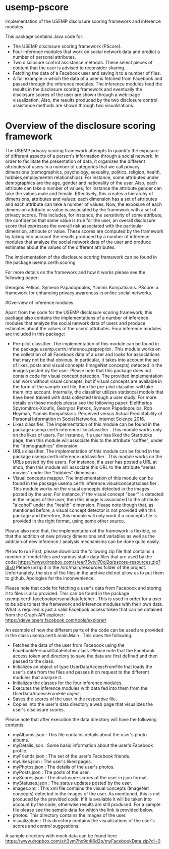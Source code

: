 # usemp-pscore
Implementation of the USEMP disclosure scoring framework and inference modules.

This package contains Java code for:
- The USEMP disclosure scoring framework (PScore).  
- Four inference modules that work on social network data and predict a number of personal attributes.
- Two disclosure control assistance methods. These select pieces of content that the user is advised to reconsider sharing. 
- Fetching the data of a Facebook user and saving it to a number of files.
- A full example in which the data of a user is fetched from Facebook and passed through the inference modules. The inference modules feed the results in the disclosure scoring framework and eventually the disclosure scores of the user are shown through a web-page visualization. Also, the results produced by the two disclosure control assistance methods are shown through two visualizations.

# Overview of the disclosure scoring framework

The USEMP privacy scoring framework attempts to quantify the exposure of different aspects of a person's information through a social network. In order to facilitate the presentation of data, it organizes the different attributes of users in a number of categories that we call privacy dimensions (demographics, psychology, sexuality, politics, religion, health, hobbies,employmentm relationships). For instance, some attributes under demographics are the age, gender and nationality of the user. Also, each attribute can take a number of values; for instance the attribute gender can take the values male and female. Effectively, this creates a hierarchy of dimensions, attributes and values: each dimension has a set of attributes and each attribute can take a number of values. Now, the exposure of each dimension attribute or value is associated by the framework with a set of privacy scores. This includes, for instance, the sensitivity of some attribute, the confidence that some value is true for the user, an overall disclosure score that expresses the overall risk associated with the particular dimension, attribute or value. These scores are computed by the framework by taking into account the results produced by a number of inference modules that analyze the social network data of the user and produce estimates about the values of the different attributes.

The implementation of the disclosure scoring framework can be found in the package usemp.certh.scoring

For more details on the framework and how it works please see the following paper:

Georgios Petkos, Symeon Papadopoulos, Yiannis Kompatsiaris.
PScore: a framework for enhancing privacy awareness in online social networks.

#Overview of inference modules 

Apart from the code for the USEMP disclosure scoring framework, this package also contains the implementations of a number of inference modules that analyze the social network data of users and produce estimates about the values of the users' attributes. Four inference modules are included in this package:

- Pre-pilot classifier. 
	The implementation of this module can be found in the package usemp.certh.inference.preprepilot . This module works on the collection of all Facebook data of a user and looks for associations that may not be that obvious. In particular, it takes into account the set of likes, posts and visual concepts (ImageNet concepts) detected in the images posted by the user. Please note that this package does not contain code for visual concept detection. The provided implementation can work without visual concepts, but if visual concepts are available in the form of the sample xml file, then the pre-pilot classifier will take them into account. Internally, the classifier utilizes statistical models that have been trained with data collected through a user study. For more details on these models please see the following paper:
	Eleftherios Spyromitros-Xioufis, Georgios Petkos, Symeon Papadopoulos, Rob Heyman, Yiannis Kompatsiaris. Perceived versus Actual Predictability of Personal Information in Social Networks. Internet Science 2016.
- Likes classifier.
	The implementation of this module can be found in the package usemp.certh.inference.likesclassifier . This module works only on the likes of users. For instance, if a user has liked the Starbucks page, then this module will associate this to the attribute "coffee", under the "demographics" dimension.
- URLs classifier.
	The implementation of this module can be found in the package usemp.certh.inference.urlclassifier . This module works on the URLs posted by the users. For instance, if a user has posted a URL at imdb, then this module will associate this URL to the attribute "series movies" under the "hobbies" dimension.
- Visual concepts mapper.
	The implementation of this module can be found in the package usemp.certh.inference.visualconceptsclassifier . This module works on the visual concepts detected in the images posted by the user. For instance, if the visual concept "beer" is detected in the images of the user, then this image is associated to the attribute "alcohol" under the "health" dimension. Please note though that, as mentioned before, a visual concept detector is not provided with this package and therefore, this module will only work if a concepts file is provided in the right format, using some other source.

Please also note that, the implementation of the framework is flexible, so that the addition of new privacy dimensions and variables as well as the addition of new inference / analysis mechanisms can be done quite easily.

#How to run
First, please download the following zip file that contains a number of model files and various static data files that are used by the code:
https://www.dropbox.com/s/eer75vtvj70oj2q/pscore-resources.zip?dl=0
Please unzip it in the /src/main/resources folder of the project. Unfortunately, the size of the files in the archive did not allow us to put them to github. Apologies for the inconvenience.

Please note that code for fetching a user's data from Facebook and storing it to files is also provided. This can be found in the package usemp.certh.facebookpersonaldatafetcher . This is used in order for a user to be able to test the framework and inference modules with their own data. What is required is just a valid Facebook access token that can be obtained from the Graph API explorer:
https://developers.facebook.com/tools/explorer/

An example of how the different parts of the code can be used are provided in the class usemp.certh.main.Main . This does the following:
- Fetches the data of the user from Facebook using the FacebookPersonalDataFetcher class. Please note that the Facebook access token and directory to save the data are first defined and then passed to the class.
- Initializes an object of type UserDataAccessFromFile that loads the user's data from the files and passes it on request to the different modules that analyze it. 
- Initializes the classes for the four inference modules.
- Executes the inference modules with data fed into them from the UserDataAccessFromFile object. 
- Saves the scores of the user in the respective file.
- Copies into the user's data directory a web page that visualizes the user's disclosure scores.

Please note that after execution the data directory will have the following contents:
- myAlbums.json : This file contains details about the user's photo albums.
- myDetails.json : Some basic information about the user's Facebook profile.
- myFriends.json : The set of the user's Facebook friends.
- myLikes.json : The user's liked pages.
- myPhotos.json : The details of the user's photos.
- myPosts.json : The posts of the user.
- myScores.json : The disclosure scores of the user in json format.
- myStatuses.json : The status updates posted by the user.
- images.xml : This xml file contains the visual concepts (ImageNet concepts) detected in the images of the user. As mentioned, this is not produced by the provided code. If it is available it will be taken into account by the code, otherwise results are still produced. For a sample file please see the sample data for which the link is provided below.
- photos: This directory contains the images of the user.
- visualization : This directory contains the visualizations of the user's scores and control suggestions. 

A sample directory with mock data can be found here https://www.dropbox.com/s/t3ym7hx9c4i6d2p/myFacebookData.zip?dl=0

